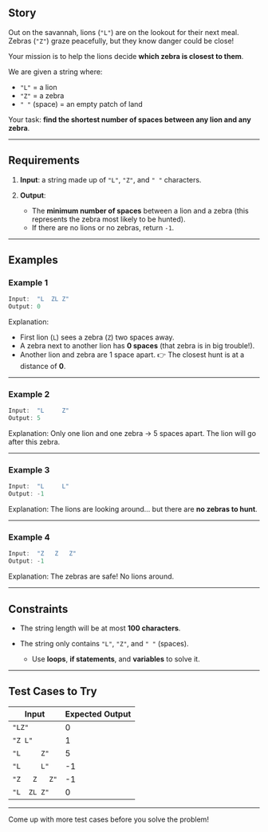 ## Story

Out on the savannah, lions (`"L"`) are on the lookout for their next meal. Zebras (`"Z"`) graze peacefully, but they know danger could be close!

Your mission is to help the lions decide **which zebra is closest to them**.

We are given a string where:

* `"L"` = a lion
* `"Z"` = a zebra
* `" "` (space) = an empty patch of land

Your task: **find the shortest number of spaces between any lion and any zebra**.

---

## Requirements

1. **Input**: a string made up of `"L"`, `"Z"`, and `" "` characters.
2. **Output**:

   * The **minimum number of spaces** between a lion and a zebra (this represents the zebra most likely to be hunted).
   * If there are no lions or no zebras, return `-1`.

---

## Examples

### Example 1

```js
Input:  "L  ZL Z"
Output: 0
```

Explanation:

* First lion (`L`) sees a zebra (`Z`) two spaces away.
* A zebra next to another lion has **0 spaces** (that zebra is in big trouble!).
* Another lion and zebra are 1 space apart.
  👉 The closest hunt is at a distance of **0**.

---

### Example 2

```js
Input:  "L     Z"
Output: 5
```

Explanation: Only one lion and one zebra → 5 spaces apart. The lion will go after this zebra.

---

### Example 3

```js
Input:  "L     L"
Output: -1
```

Explanation: The lions are looking around… but there are **no zebras to hunt**.

---

### Example 4

```js
Input:  "Z   Z   Z"
Output: -1
```

Explanation: The zebras are safe! No lions around.

---

## Constraints

* The string length will be at most **100 characters**.
* The string only contains `"L"`, `"Z"`, and `" "` (spaces).

  * Use **loops**, **if statements**, and **variables** to solve it.

---

## Test Cases to Try

| Input         | Expected Output |
| ------------- | --------------- |
| `"LZ"`        | 0               |
| `"Z L"`       | 1               |
| `"L     Z"`   | 5               |
| `"L     L"`   | -1              |
| `"Z   Z   Z"` | -1              |
| `"L  ZL Z"`   | 0               |

---

Come up with more test cases  before you solve the problem!
